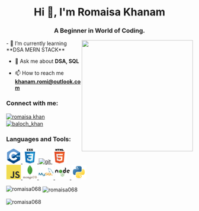 
<h1 align="center">Hi 👋, I'm Romaisa Khanam</h1>
<h3 align="center">A Beginner in World of Coding.</h3>
<img align="right" width="300" height="300" src="https://media3.giphy.com/media/9nB2R4VkKRe5qznOhF/giphy.gif?cid=ecf05e47awgi44o0d5glxgvs0wcfuwtch0c3m6uurnn4ocep&ep=v1_gifs_related&rid=giphy.gif&ct=g">
- 🌱 I’m currently learning **DSA MERN STACK**

- 💬 Ask me about **DSA, SQL**

- 📫 How to reach me **khanam.romi@outlook.com**

<h3 align="left">Connect with me:</h3>
<p align="left">
<a href="https://linkedin.com/in/romaisa khan" target="blank"><img align="center" src="https://raw.githubusercontent.com/rahuldkjain/github-profile-readme-generator/master/src/images/icons/Social/linked-in-alt.svg" alt="romaisa khan" height="30" width="40" /></a>
<a href="https://www.leetcode.com/baloch_khan" target="blank"><img align="center" src="https://raw.githubusercontent.com/rahuldkjain/github-profile-readme-generator/master/src/images/icons/Social/leet-code.svg" alt="baloch_khan" height="30" width="40" /></a>
</p>

<h3 align="left">Languages and Tools:</h3>
<p align="left"> <a href="https://www.w3schools.com/cpp/" target="_blank" rel="noreferrer"> <img src="https://raw.githubusercontent.com/devicons/devicon/master/icons/cplusplus/cplusplus-original.svg" alt="cplusplus" width="40" height="40"/> </a> <a href="https://www.w3schools.com/css/" target="_blank" rel="noreferrer"> <img src="https://raw.githubusercontent.com/devicons/devicon/master/icons/css3/css3-original-wordmark.svg" alt="css3" width="40" height="40"/> </a> <a href="https://git-scm.com/" target="_blank" rel="noreferrer"> <img src="https://www.vectorlogo.zone/logos/git-scm/git-scm-icon.svg" alt="git" width="40" height="40"/> </a> <a href="https://www.w3.org/html/" target="_blank" rel="noreferrer"> <img src="https://raw.githubusercontent.com/devicons/devicon/master/icons/html5/html5-original-wordmark.svg" alt="html5" width="40" height="40"/> </a> <a href="https://developer.mozilla.org/en-US/docs/Web/JavaScript" target="_blank" rel="noreferrer"> <img src="https://raw.githubusercontent.com/devicons/devicon/master/icons/javascript/javascript-original.svg" alt="javascript" width="40" height="40"/> </a> <a href="https://www.mongodb.com/" target="_blank" rel="noreferrer"> <img src="https://raw.githubusercontent.com/devicons/devicon/master/icons/mongodb/mongodb-original-wordmark.svg" alt="mongodb" width="40" height="40"/> </a> <a href="https://www.mysql.com/" target="_blank" rel="noreferrer"> <img src="https://raw.githubusercontent.com/devicons/devicon/master/icons/mysql/mysql-original-wordmark.svg" alt="mysql" width="40" height="40"/> </a> <a href="https://nodejs.org" target="_blank" rel="noreferrer"> <img src="https://raw.githubusercontent.com/devicons/devicon/master/icons/nodejs/nodejs-original-wordmark.svg" alt="nodejs" width="40" height="40"/> </a> <a href="https://www.python.org" target="_blank" rel="noreferrer"> <img src="https://raw.githubusercontent.com/devicons/devicon/master/icons/python/python-original.svg" alt="python" width="40" height="40"/> </a> </p>

<p><img align="left" src="https://github-readme-stats.vercel.app/api/top-langs?username=romaisa068&show_icons=true&locale=en&layout=compact" alt="romaisa068" /></p>

<p>&nbsp;<img align="center" src="https://github-readme-stats.vercel.app/api?username=romaisa068&show_icons=true&locale=en" alt="romaisa068" /></p>

<p><img align="center" src="https://github-readme-streak-stats.herokuapp.com/?user=romaisa068&" alt="romaisa068" /></p>
